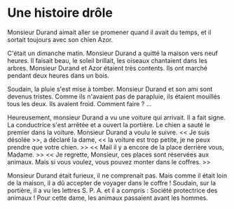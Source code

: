# Une histoire drôle

Monsieur Durand aimait aller se promener quand il avait du temps,
et il sortait toujours avec son chien Azor.

C'était un dimanche matin. Monsieur Durand a quitté la maison
vers neuf heures. Il faisait beau, le soleil brillait,
les oiseaux chantaient dans les arbres. Monsieur Durand
et Azor étaient très contents. Ils ont marché pendant deux
heures dans un bois.

Soudain, la pluie s'est mise à tomber.
Monsieur Durand et son ami sont devenus tristes.
Comme ils n'avaient pas de parapluie, ils étaient mouillés
tous les deux. Ils avaient froid. Comment faire ? ...

Heureusement, monsieur Durand a vu une voiture qui arrivait.
Il a fait signe. La conductrice s'est arrêtée et a ouvert la
portière. Le chien a sauté le premier dans la voiture.
Monsieur Durand a voulu le suivre. << Je suis désolée >>,
a déclaré la dame, << la voiture est trop petite, je ne peux prendre que votre chien. >>
<< Mail il y a encore de la place derrière vous, Madame. >>
<< Je regrette, Monsieur, ces places sont réservées aux animaux.
Mais si vous voulez, vous pouvez monter dans le coffres. >>

Monsieur Durand était furieux, il ne comprenait pas.
Mais comme il était loin de la maison, il a dû accepter de
voyager dans le coffre !
Soudain, sur la portière, il a vu les lettres S. P. A. et il a compris :
Société protectrice des animaux !
Pour cette dame, les animaux passaient avant les hommes.
